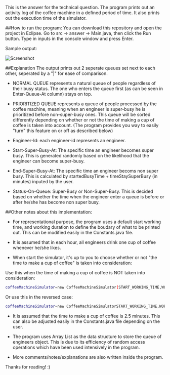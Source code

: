 This is the answer for the technical question. The program prints out an activity log of the coffee machine in a defined period of time. It also prints out the execution time of the simulator. 

##How to run the program:
You can download this repository and open the project in Eclipse. Go to src -> answer -> Main.java, then click the Run button.
Type in inputs in the console window and press Enter. 

Sample output:

![Screenshot](https://raw.githubusercontent.com/vinhnghi223/ZI2014-Nghi/master/Screenshot.PNG "Screenshot")

##Explanation
The output prints out 2 seperate queues set next to each other, seperated by a "|" for ease of comparison.

* NORMAL QUEUE represents a natural queue of people regardless of their busy status. The one who enters the queue first (as can be seen in Enter-Queue-At column) stays on top.

* PRIORITIZED QUEUE represents a queue of people processed by the coffee machine, meaning when an engineer is super-busy he is prioritized before non-super-busy ones. This queue will be sorted differently depending on whether or not the time of making a cup of coffee is taken into account. (The program provides you way to easily "turn" this feature on or off as described below)

* Engineer-Id: each engineer-id represents an engineer.

* Start-Super-Busy-At: The specific time an engineer becomes super busy. This is generated randomly based on the likelihood that the engineer can become super-busy.

* End-Super-Busy-At: The specific time an engineer becoms non super busy. This is calculated by startedBusyTime + timeStaySuperBusy (in minutes) inputed by the user.

* Status-On-Queue: Super-Busy or Non-Super-Busy. This is decided based on whether the time when the engineer enter a queue is before or after he/she has become non super busy.

##Other notes about this implementation:
* For representational purpose, the program uses a default start working time, and working duration to define the boudary of what to be printed out. This can be modified easily in the Constants.java file.

* It is assumed that in each hour, all engineers drink one cup of coffee whenever he/she likes.

* When start the simulator, it's up to you to choose whether or not "the time to make a cup of coffee" is taken into consideration:

Use this when the time of making a cup of coffee is NOT taken into consideration:
```sh
coffeeMachineSimulator=new CoffeeMachineSimulator(START_WORKING_TIME,WORKING_DURATION);
```

Or use this in the reversed case:
```sh
coffeeMachineSimulator=new CoffeeMachineSimulatorSTART_WORKING_TIME,WORKING_DURATION,MAKE_ONE_COFFEE_TIME);
```
* It is assumed that the time to make a cup of coffee is 2.5 minutes. This can also be adjusted easily in the Constants.java file depending on the user.

* The program uses Array List as the data structure to store the queue of engineers object. This is due to its efficiency of random access operations which have been used intensively in the program.

* More comments/notes/explanations are also written inside the program.

Thanks for reading! :)
